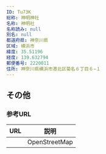 ```yaml
---
ID: Tu73K
総称: 神明神社
名称: 神明社
名称読み: null
別名: null
都道府県: 神奈川県
区域: 横浜市
緯度: 35.51196
経度: 139.632794
郵便番号: 2220011
住所: 神奈川県横浜市港北区菊名６丁目６−１
---
```


## その他

### 参考URL

| URL | 説明          |
| --- | ------------- |
|     | OpenStreetMap |
